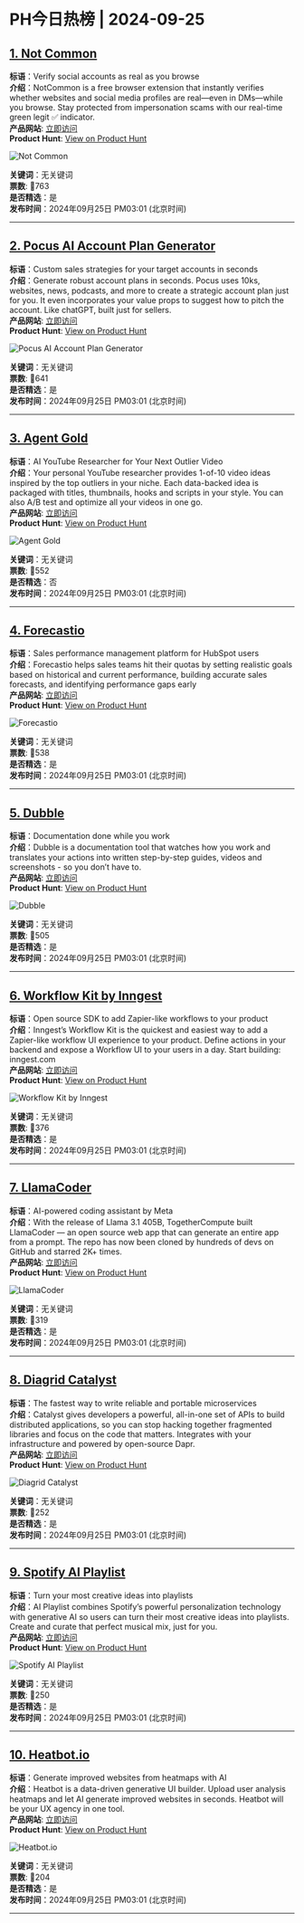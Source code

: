 # PH今日热榜 | 2024-09-25

## [1. Not Common](https://www.producthunt.com/posts/not-common?utm_campaign=producthunt-api&utm_medium=api-v2&utm_source=Application%3A+linewalker+%28ID%3A+135281%29)  
**标语**：Verify social accounts as real as you browse  
**介绍**：NotCommon is a free browser extension that instantly verifies whether websites and social media profiles are real—even in DMs—while you browse. Stay protected from impersonation scams with our real-time green legit ✅ indicator.  
**产品网站**: [立即访问](https://www.producthunt.com/r/M2HXEWKBBQCR2Y?utm_campaign=producthunt-api&utm_medium=api-v2&utm_source=Application%3A+linewalker+%28ID%3A+135281%29)  
**Product Hunt**: [View on Product Hunt](https://www.producthunt.com/posts/not-common?utm_campaign=producthunt-api&utm_medium=api-v2&utm_source=Application%3A+linewalker+%28ID%3A+135281%29)  

![Not Common](https://ph-files.imgix.net/06460c4e-5cc9-4373-8864-e42df2ed9b42.png?auto=format&fit=crop&frame=1&h=512&w=1024)  

**关键词**：无关键词  
**票数**: 🔺763  
**是否精选**：是  
**发布时间**：2024年09月25日 PM03:01 (北京时间)  

---

## [2. Pocus AI Account Plan Generator](https://www.producthunt.com/posts/pocus-ai-account-plan-generator?utm_campaign=producthunt-api&utm_medium=api-v2&utm_source=Application%3A+linewalker+%28ID%3A+135281%29)  
**标语**：Custom sales strategies for your target accounts in seconds  
**介绍**：Generate robust account plans in seconds. Pocus uses 10ks, websites, news, podcasts, and more to create a strategic account plan just for you. It even incorporates your value props to suggest how to pitch the account. Like chatGPT, built just for sellers.  
**产品网站**: [立即访问](https://www.producthunt.com/r/G7E4WXCWHBDPN3?utm_campaign=producthunt-api&utm_medium=api-v2&utm_source=Application%3A+linewalker+%28ID%3A+135281%29)  
**Product Hunt**: [View on Product Hunt](https://www.producthunt.com/posts/pocus-ai-account-plan-generator?utm_campaign=producthunt-api&utm_medium=api-v2&utm_source=Application%3A+linewalker+%28ID%3A+135281%29)  

![Pocus AI Account Plan Generator](https://ph-files.imgix.net/2a1bf34b-177f-4b91-aa01-6c410939653f.png?auto=format&fit=crop&frame=1&h=512&w=1024)  

**关键词**：无关键词  
**票数**: 🔺641  
**是否精选**：是  
**发布时间**：2024年09月25日 PM03:01 (北京时间)  

---

## [3. Agent Gold](https://www.producthunt.com/posts/agent-gold-1?utm_campaign=producthunt-api&utm_medium=api-v2&utm_source=Application%3A+linewalker+%28ID%3A+135281%29)  
**标语**：AI YouTube Researcher for Your Next Outlier Video  
**介绍**：Your personal YouTube researcher provides 1-of-10 video ideas inspired by the top outliers in your niche. Each data-backed idea is packaged with titles, thumbnails, hooks and scripts in your style. You can also A/B test and optimize all your videos in one go.  
**产品网站**: [立即访问](https://www.producthunt.com/r/QB5BM6MZGLFTDS?utm_campaign=producthunt-api&utm_medium=api-v2&utm_source=Application%3A+linewalker+%28ID%3A+135281%29)  
**Product Hunt**: [View on Product Hunt](https://www.producthunt.com/posts/agent-gold-1?utm_campaign=producthunt-api&utm_medium=api-v2&utm_source=Application%3A+linewalker+%28ID%3A+135281%29)  

![Agent Gold](https://ph-files.imgix.net/f5102c6d-1020-4ccd-abc2-df2c44234fcd.png?auto=format&fit=crop&frame=1&h=512&w=1024)  

**关键词**：无关键词  
**票数**: 🔺552  
**是否精选**：否  
**发布时间**：2024年09月25日 PM03:01 (北京时间)  

---

## [4. Forecastio](https://www.producthunt.com/posts/forecastio?utm_campaign=producthunt-api&utm_medium=api-v2&utm_source=Application%3A+linewalker+%28ID%3A+135281%29)  
**标语**：Sales performance management platform for HubSpot users  
**介绍**：Forecastio helps sales teams hit their quotas by setting realistic goals based on historical and current performance, building accurate sales forecasts, and identifying performance gaps early  
**产品网站**: [立即访问](https://www.producthunt.com/r/BCCIZNN6PV7JPW?utm_campaign=producthunt-api&utm_medium=api-v2&utm_source=Application%3A+linewalker+%28ID%3A+135281%29)  
**Product Hunt**: [View on Product Hunt](https://www.producthunt.com/posts/forecastio?utm_campaign=producthunt-api&utm_medium=api-v2&utm_source=Application%3A+linewalker+%28ID%3A+135281%29)  

![Forecastio](https://ph-files.imgix.net/a3e8aa8c-4e03-41b6-b9e0-206760547486.jpeg?auto=format&fit=crop&frame=1&h=512&w=1024)  

**关键词**：无关键词  
**票数**: 🔺538  
**是否精选**：是  
**发布时间**：2024年09月25日 PM03:01 (北京时间)  

---

## [5. Dubble](https://www.producthunt.com/posts/dubble-2?utm_campaign=producthunt-api&utm_medium=api-v2&utm_source=Application%3A+linewalker+%28ID%3A+135281%29)  
**标语**：Documentation done while you work  
**介绍**：Dubble is a documentation tool that watches how you work and translates your actions into written step-by-step guides, videos and screenshots - so you don’t have to.  
**产品网站**: [立即访问](https://www.producthunt.com/r/GT3FUFHCBUNO6V?utm_campaign=producthunt-api&utm_medium=api-v2&utm_source=Application%3A+linewalker+%28ID%3A+135281%29)  
**Product Hunt**: [View on Product Hunt](https://www.producthunt.com/posts/dubble-2?utm_campaign=producthunt-api&utm_medium=api-v2&utm_source=Application%3A+linewalker+%28ID%3A+135281%29)  

![Dubble](https://ph-files.imgix.net/870f8723-1c3c-4d21-9b9d-41c93a3e993f.png?auto=format&fit=crop&frame=1&h=512&w=1024)  

**关键词**：无关键词  
**票数**: 🔺505  
**是否精选**：是  
**发布时间**：2024年09月25日 PM03:01 (北京时间)  

---

## [6. Workflow Kit by Inngest](https://www.producthunt.com/posts/workflow-kit-by-inngest?utm_campaign=producthunt-api&utm_medium=api-v2&utm_source=Application%3A+linewalker+%28ID%3A+135281%29)  
**标语**：Open source SDK to add Zapier-like workflows to your product  
**介绍**：Inngest’s Workflow Kit is the quickest and easiest way to add a Zapier-like workflow UI experience to your product. Define actions in your backend and expose a Workflow UI to your users in a day. Start building: inngest.com  
**产品网站**: [立即访问](https://www.producthunt.com/r/2UBM7OKHYYHYNZ?utm_campaign=producthunt-api&utm_medium=api-v2&utm_source=Application%3A+linewalker+%28ID%3A+135281%29)  
**Product Hunt**: [View on Product Hunt](https://www.producthunt.com/posts/workflow-kit-by-inngest?utm_campaign=producthunt-api&utm_medium=api-v2&utm_source=Application%3A+linewalker+%28ID%3A+135281%29)  

![Workflow Kit by Inngest](https://ph-files.imgix.net/1dfeb6d8-9dca-41e4-af31-047dbeec1df7.jpeg?auto=format&fit=crop&frame=1&h=512&w=1024)  

**关键词**：无关键词  
**票数**: 🔺376  
**是否精选**：是  
**发布时间**：2024年09月25日 PM03:01 (北京时间)  

---

## [7. LlamaCoder ](https://www.producthunt.com/posts/llamacoder?utm_campaign=producthunt-api&utm_medium=api-v2&utm_source=Application%3A+linewalker+%28ID%3A+135281%29)  
**标语**：AI-powered coding assistant by Meta  
**介绍**：With the release of Llama 3.1 405B, TogetherCompute built LlamaCoder — an open source web app that can generate an entire app from a prompt. The repo has now been cloned by hundreds of devs on GitHub and starred 2K+ times.  
**产品网站**: [立即访问](https://www.producthunt.com/r/BKAYOENZBHHJK4?utm_campaign=producthunt-api&utm_medium=api-v2&utm_source=Application%3A+linewalker+%28ID%3A+135281%29)  
**Product Hunt**: [View on Product Hunt](https://www.producthunt.com/posts/llamacoder?utm_campaign=producthunt-api&utm_medium=api-v2&utm_source=Application%3A+linewalker+%28ID%3A+135281%29)  

![LlamaCoder ](https://ph-files.imgix.net/ab7c0fa8-7e7c-4f53-bac1-7c76b16915f9.png?auto=format&fit=crop&frame=1&h=512&w=1024)  

**关键词**：无关键词  
**票数**: 🔺319  
**是否精选**：是  
**发布时间**：2024年09月25日 PM03:01 (北京时间)  

---

## [8. Diagrid Catalyst](https://www.producthunt.com/posts/diagrid-catalyst?utm_campaign=producthunt-api&utm_medium=api-v2&utm_source=Application%3A+linewalker+%28ID%3A+135281%29)  
**标语**：The fastest way to write reliable and portable microservices  
**介绍**：Catalyst gives developers a powerful, all-in-one set of APIs to build distributed applications, so you can stop hacking together fragmented libraries and focus on the code that matters. Integrates with your infrastructure and powered by open-source Dapr.  
**产品网站**: [立即访问](https://www.producthunt.com/r/UJQZIYGXJCTBSK?utm_campaign=producthunt-api&utm_medium=api-v2&utm_source=Application%3A+linewalker+%28ID%3A+135281%29)  
**Product Hunt**: [View on Product Hunt](https://www.producthunt.com/posts/diagrid-catalyst?utm_campaign=producthunt-api&utm_medium=api-v2&utm_source=Application%3A+linewalker+%28ID%3A+135281%29)  

![Diagrid Catalyst](https://ph-files.imgix.net/dad9cef9-6c86-47f7-a718-a83c6838802c.png?auto=format&fit=crop&frame=1&h=512&w=1024)  

**关键词**：无关键词  
**票数**: 🔺252  
**是否精选**：是  
**发布时间**：2024年09月25日 PM03:01 (北京时间)  

---

## [9. Spotify AI Playlist](https://www.producthunt.com/posts/spotify-ai-playlist?utm_campaign=producthunt-api&utm_medium=api-v2&utm_source=Application%3A+linewalker+%28ID%3A+135281%29)  
**标语**：Turn your most creative ideas into playlists  
**介绍**：AI Playlist combines Spotify’s powerful personalization technology with generative AI so users can turn their most creative ideas into playlists. Create and curate that perfect musical mix, just for you.  
**产品网站**: [立即访问](https://www.producthunt.com/r/PSKBKKFBHCXJQF?utm_campaign=producthunt-api&utm_medium=api-v2&utm_source=Application%3A+linewalker+%28ID%3A+135281%29)  
**Product Hunt**: [View on Product Hunt](https://www.producthunt.com/posts/spotify-ai-playlist?utm_campaign=producthunt-api&utm_medium=api-v2&utm_source=Application%3A+linewalker+%28ID%3A+135281%29)  

![Spotify AI Playlist](https://ph-files.imgix.net/5f37fb1f-fae8-4a04-8909-a75397206f37.png?auto=format&fit=crop&frame=1&h=512&w=1024)  

**关键词**：无关键词  
**票数**: 🔺250  
**是否精选**：是  
**发布时间**：2024年09月25日 PM03:01 (北京时间)  

---

## [10. Heatbot.io](https://www.producthunt.com/posts/heatbot-io?utm_campaign=producthunt-api&utm_medium=api-v2&utm_source=Application%3A+linewalker+%28ID%3A+135281%29)  
**标语**：Generate improved websites from heatmaps with AI  
**介绍**：Heatbot is a data-driven generative UI builder. Upload user analysis heatmaps and let AI generate improved websites in seconds. Heatbot will be your UX agency in one tool.  
**产品网站**: [立即访问](https://www.producthunt.com/r/WZ77DNJLIKS6VS?utm_campaign=producthunt-api&utm_medium=api-v2&utm_source=Application%3A+linewalker+%28ID%3A+135281%29)  
**Product Hunt**: [View on Product Hunt](https://www.producthunt.com/posts/heatbot-io?utm_campaign=producthunt-api&utm_medium=api-v2&utm_source=Application%3A+linewalker+%28ID%3A+135281%29)  

![Heatbot.io](https://ph-files.imgix.net/0f0964fd-8a31-4960-9d0a-7ad0d0c68043.jpeg?auto=format&fit=crop&frame=1&h=512&w=1024)  

**关键词**：无关键词  
**票数**: 🔺204  
**是否精选**：是  
**发布时间**：2024年09月25日 PM03:01 (北京时间)  

---

